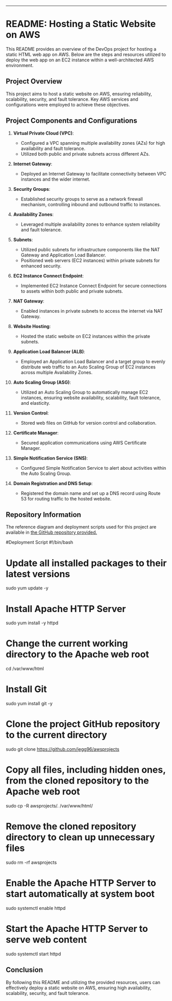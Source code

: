 


---

# README: Hosting a Static Website on AWS

This README provides an overview of the DevOps project for hosting a static HTML web app on AWS. Below are the steps and resources utilized to deploy the web app on an EC2 instance within a well-architected AWS environment.

## Project Overview
This project aims to host a static website on AWS, ensuring reliability, scalability, security, and fault tolerance. Key AWS services and configurations were employed to achieve these objectives.

## Project Components and Configurations

1. **Virtual Private Cloud (VPC)**:
   - Configured a VPC spanning multiple availability zones (AZs) for high availability and fault tolerance.
   - Utilized both public and private subnets across different AZs.

2. **Internet Gateway**:
   - Deployed an Internet Gateway to facilitate connectivity between VPC instances and the wider internet.

3. **Security Groups**:
   - Established security groups to serve as a network firewall mechanism, controlling inbound and outbound traffic to instances.

4. **Availability Zones**:
   - Leveraged multiple availability zones to enhance system reliability and fault tolerance.

5. **Subnets**:
   - Utilized public subnets for infrastructure components like the NAT Gateway and Application Load Balancer.
   - Positioned web servers (EC2 instances) within private subnets for enhanced security.

6. **EC2 Instance Connect Endpoint**:
   - Implemented EC2 Instance Connect Endpoint for secure connections to assets within both public and private subnets.

7. **NAT Gateway**:
   - Enabled instances in private subnets to access the internet via NAT Gateway.

8. **Website Hosting**:
   - Hosted the static website on EC2 instances within the private subnets.

9. **Application Load Balancer (ALB)**:
   - Employed an Application Load Balancer and a target group to evenly distribute web traffic to an Auto Scaling Group of EC2 instances across multiple Availability Zones.

10. **Auto Scaling Group (ASG)**:
    - Utilized an Auto Scaling Group to automatically manage EC2 instances, ensuring website availability, scalability, fault tolerance, and elasticity.

11. **Version Control**:
    - Stored web files on GitHub for version control and collaboration.

12. **Certificate Manager**:
    - Secured application communications using AWS Certificate Manager.

13. **Simple Notification Service (SNS)**:
    - Configured Simple Notification Service to alert about activities within the Auto Scaling Group.

14. **Domain Registration and DNS Setup**:
    - Registered the domain name and set up a DNS record using Route 53 for routing traffic to the hosted website.

## Repository Information
The reference diagram and deployment scripts used for this project are available in [the GitHub repository provided.](https://github.com/jegg96/awsprojects)

#Deployment Script
#!/bin/bash

# Update all installed packages to their latest versions
sudo yum update -y

# Install Apache HTTP Server
sudo yum install -y httpd

# Change the current working directory to the Apache web root
cd /var/www/html

# Install Git
sudo yum install git -y

# Clone the project GitHub repository to the current directory
sudo git clone https://github.com/jegg96/awsprojects

# Copy all files, including hidden ones, from the cloned repository to the Apache web root
sudo cp -R awsprojects/. /var/www/html/

# Remove the cloned repository directory to clean up unnecessary files
sudo rm -rf awsprojects

# Enable the Apache HTTP Server to start automatically at system boot
sudo systemctl enable httpd 

# Start the Apache HTTP Server to serve web content
sudo systemctl start httpd

## Conclusion
By following this README and utilizing the provided resources, users can effectively deploy a static website on AWS, ensuring high availability, scalability, security, and fault tolerance.
